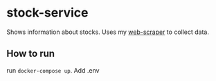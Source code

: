 # stock-service  
Shows information about stocks. Uses my [web-scraper](https://github.com/uberballo/web-scraper) to collect data.  

## How to run  
run `docker-compose up`. Add .env

